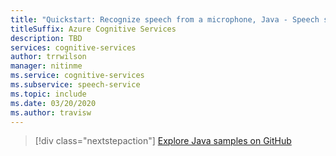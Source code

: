 ```yaml
---
title: "Quickstart: Recognize speech from a microphone, Java - Speech service"
titleSuffix: Azure Cognitive Services
description: TBD
services: cognitive-services
author: trrwilson
manager: nitinme
ms.service: cognitive-services
ms.subservice: speech-service
ms.topic: include
ms.date: 03/20/2020
ms.author: travisw
---
```


> [!div class="nextstepaction"]
> [Explore Java samples on GitHub](https://aka.ms/speech/github-java)
